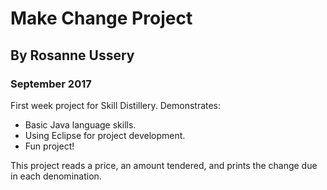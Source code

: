 # Make Change Project

## By Rosanne Ussery
### September 2017

First week project for Skill Distillery.
Demonstrates:
* Basic Java language skills.
* Using Eclipse for project development. 
* Fun project!

This project reads a price, an amount tendered, and prints the change due in each denomination. 